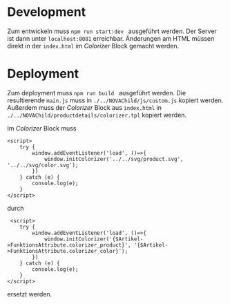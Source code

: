 # Development

Zum entwickeln muss  ```npm run start:dev ``` ausgeführt werden. Der Server ist dann unter ```localhost:8081``` erreichbar. Änderungen am HTML müssen direkt in der ```index.html``` im _Colorizer_ Block gemacht werden. 

# Deployment
Zum deployment muss  ```npm run build ``` ausgeführt werden. Die resultierende ```main.js``` muss in ```./../NOVAChild/js/custom.js``` kopiert werden. Außerdem muss der  _Colorizer_ Block aus ```index.html``` in ```./../NOVAChild/productdetails/colorizer.tpl``` kopiert werden. 

Im  _Colorizer_ Block muss 

```
<script>
    try {
        window.addEventListener('load', ()=>{
            window.initColorizer('../../svg/product.svg', '../../svg/color.svg');
        })
    } catch (e) { 
        console.log(e);
    }
</script>
```

durch 

```
 <script>
    try {
        window.addEventListener('load', ()=>{
            window.initColorizer('{$Artikel->FunktionsAttribute.colorizer_product}', '{$Artikel->FunktionsAttribute.colorizer_color}');
        })
    } catch (e) { 
        console.log(e);
    }
</script>
```

ersetzt werden. 